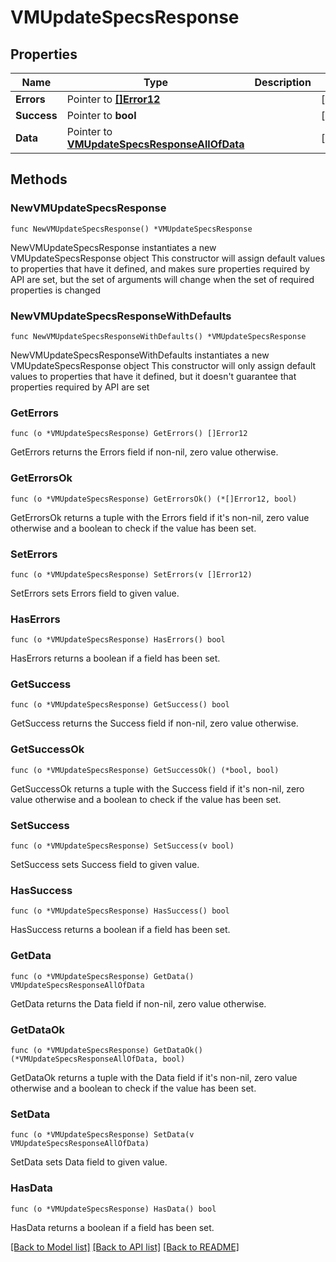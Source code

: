 # VMUpdateSpecsResponse

## Properties

Name | Type | Description | Notes
------------ | ------------- | ------------- | -------------
**Errors** | Pointer to [**[]Error12**](Error12.md) |  | [optional] 
**Success** | Pointer to **bool** |  | [optional] 
**Data** | Pointer to [**VMUpdateSpecsResponseAllOfData**](VMUpdateSpecsResponseAllOfData.md) |  | [optional] 

## Methods

### NewVMUpdateSpecsResponse

`func NewVMUpdateSpecsResponse() *VMUpdateSpecsResponse`

NewVMUpdateSpecsResponse instantiates a new VMUpdateSpecsResponse object
This constructor will assign default values to properties that have it defined,
and makes sure properties required by API are set, but the set of arguments
will change when the set of required properties is changed

### NewVMUpdateSpecsResponseWithDefaults

`func NewVMUpdateSpecsResponseWithDefaults() *VMUpdateSpecsResponse`

NewVMUpdateSpecsResponseWithDefaults instantiates a new VMUpdateSpecsResponse object
This constructor will only assign default values to properties that have it defined,
but it doesn't guarantee that properties required by API are set

### GetErrors

`func (o *VMUpdateSpecsResponse) GetErrors() []Error12`

GetErrors returns the Errors field if non-nil, zero value otherwise.

### GetErrorsOk

`func (o *VMUpdateSpecsResponse) GetErrorsOk() (*[]Error12, bool)`

GetErrorsOk returns a tuple with the Errors field if it's non-nil, zero value otherwise
and a boolean to check if the value has been set.

### SetErrors

`func (o *VMUpdateSpecsResponse) SetErrors(v []Error12)`

SetErrors sets Errors field to given value.

### HasErrors

`func (o *VMUpdateSpecsResponse) HasErrors() bool`

HasErrors returns a boolean if a field has been set.

### GetSuccess

`func (o *VMUpdateSpecsResponse) GetSuccess() bool`

GetSuccess returns the Success field if non-nil, zero value otherwise.

### GetSuccessOk

`func (o *VMUpdateSpecsResponse) GetSuccessOk() (*bool, bool)`

GetSuccessOk returns a tuple with the Success field if it's non-nil, zero value otherwise
and a boolean to check if the value has been set.

### SetSuccess

`func (o *VMUpdateSpecsResponse) SetSuccess(v bool)`

SetSuccess sets Success field to given value.

### HasSuccess

`func (o *VMUpdateSpecsResponse) HasSuccess() bool`

HasSuccess returns a boolean if a field has been set.

### GetData

`func (o *VMUpdateSpecsResponse) GetData() VMUpdateSpecsResponseAllOfData`

GetData returns the Data field if non-nil, zero value otherwise.

### GetDataOk

`func (o *VMUpdateSpecsResponse) GetDataOk() (*VMUpdateSpecsResponseAllOfData, bool)`

GetDataOk returns a tuple with the Data field if it's non-nil, zero value otherwise
and a boolean to check if the value has been set.

### SetData

`func (o *VMUpdateSpecsResponse) SetData(v VMUpdateSpecsResponseAllOfData)`

SetData sets Data field to given value.

### HasData

`func (o *VMUpdateSpecsResponse) HasData() bool`

HasData returns a boolean if a field has been set.


[[Back to Model list]](../README.md#documentation-for-models) [[Back to API list]](../README.md#documentation-for-api-endpoints) [[Back to README]](../README.md)


